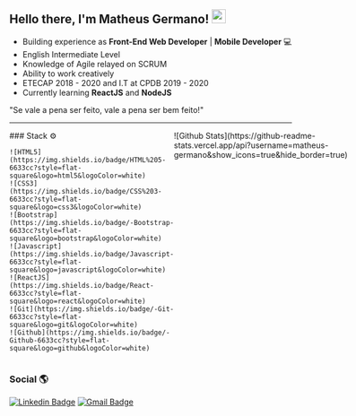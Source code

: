## Hello there, I'm Matheus Germano! <img src="https://github.com/souvikguria98/souvikguria98/blob/master/Hi.gif" width="25">

- Building experience as **Front-End Web Developer** | **Mobile Developer** 💻
- English Intermediate Level
- Knowledge of Agile relayed on SCRUM
- Ability to work creatively
- ETECAP 2018 - 2020 and I.T at CPDB 2019 - 2020
- Currently learning **ReactJS** and **NodeJS**

"Se vale a pena ser feito, vale a pena ser bem feito!"

<hr>

<div style="display: flex; justify-content: space-between;">
  <div>
    ### Stack ⚙

    ![HTML5](https://img.shields.io/badge/HTML%205-6633cc?style=flat-square&logo=html5&logoColor=white)
    ![CSS3](https://img.shields.io/badge/CSS%203-6633cc?style=flat-square&logo=css3&logoColor=white)
    ![Bootstrap](https://img.shields.io/badge/-Bootstrap-6633cc?style=flat-square&logo=bootstrap&logoColor=white)
    ![Javascript](https://img.shields.io/badge/Javascript-6633cc?style=flat-square&logo=javascript&logoColor=white)
    ![ReactJS](https://img.shields.io/badge/React-6633cc?style=flat-square&logo=react&logoColor=white)
    ![Git](https://img.shields.io/badge/-Git-6633cc?style=flat-square&logo=git&logoColor=white)
    ![Github](https://img.shields.io/badge/-Github-6633cc?style=flat-square&logo=github&logoColor=white)
  </div>
  ![Github Stats](https://github-readme-stats.vercel.app/api?username=matheus-germano&show_icons=true&hide_border=true)
</div>

### Social 🌎

[![Linkedin Badge](https://img.shields.io/badge/-LinkedIn-6633cc?style=flat-square&logo=Linkedin&logoColor=white&link=https://www.linkedin.com/in/mgermanodev/)](https://www.linkedin.com/in/mgermanodev/) 
[![Gmail Badge](https://img.shields.io/badge/-Gmail-6633cc?style=flat-square&logo=Gmail&logoColor=white&link=mailto:dev.mgermano@gmail.com)](mailto:dev.mgermano@gmail.com)
